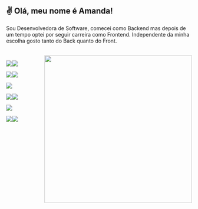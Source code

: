 ## ✌️ Olá, meu nome é <strong> Amanda!</strong>

Sou Desenvolvedora de Software, comecei como Backend mas depois de um tempo optei por seguir carreira como Frontend. Independente da minha escolha gosto tanto do Back quanto do Front.

<br/>

<img src="https://raw.githubusercontent.com/MicaelliMedeiros/micaellimedeiros/master/image/computer-illustration.png" min-width="400px" max-width="400px" width="400px" align="right">

<!-- Vue.js / Tailwind -->
<img src="https://img.shields.io/badge/Vue.js-35495E?style=for-the-badge&logo=vue.js&logoColor=4FC08D" /><img src="https://img.shields.io/badge/Tailwind_CSS-38B2AC?style=for-the-badge&logo=tailwind-css&logoColor=white" />

<!-- Javascript / Typescript -->
<img src="https://img.shields.io/badge/TypeScript-007ACC?style=for-the-badge&logo=typescript&logoColor=white" /><img src="https://img.shields.io/badge/JavaScript-323330?style=for-the-badge&logo=javascript&logoColor=F7DF1E" />

<!-- Elixir -->
<img src="https://img.shields.io/badge/Elixir-4B275F?style=for-the-badge&logo=elixir&logoColor=white" />

<!-- GIT / Docker -->
<img src="https://img.shields.io/badge/Git-E34F26?style=for-the-badge&logo=git&logoColor=white" /><img src="https://img.shields.io/badge/Docker-2496ED?style=for-the-badge&logo=docker&logoColor=white" />


<!-- OS -->
<img src="https://img.shields.io/badge/Linux-E34F26?style=for-the-badge&logo=linux&logoColor=black" />


<!-- PostgreSQL / My SQL -->
<img src="https://img.shields.io/badge/PostgreSQL-316192?style=for-the-badge&logo=postgresql&logoColor=white" /><img src="https://img.shields.io/badge/MySQL-00000F?style=for-the-badge&logo=mysql&logoColor=white" />
